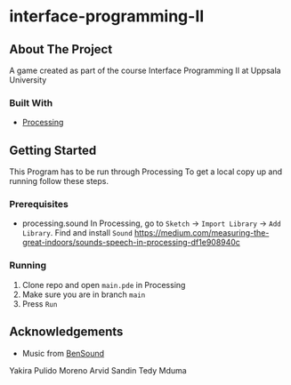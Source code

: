 # interface-programming-II

<!-- ABOUT THE PROJECT -->
## About The Project

A game created as part of the course Interface Programming II at Uppsala University

### Built With
* [Processing](https://processing.org/)

<!-- GETTING STARTED -->
## Getting Started

This Program has to be run through Processing
To get a local copy up and running follow these steps.

### Prerequisites

* processing.sound
In Processing, go to `Sketch` -> `Import Library` -> `Add Library`. Find and install `Sound`
https://medium.com/measuring-the-great-indoors/sounds-speech-in-processing-df1e908940c

### Running

1. Clone repo and open `main.pde` in Processing
2. Make sure you are in branch `main`
3. Press `Run`

<!-- ACKNOWLEDGEMENTS -->
## Acknowledgements
* Music from [BenSound](https://www.bensound.com)

<!-- GROUP MEMBERS -->
Yakira Pulido Moreno
Arvid Sandin
Tedy Mduma
